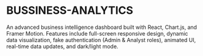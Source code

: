 # BUSSINESS-ANALYTICS
An advanced business intelligence dashboard built with React, Chart.js, and Framer Motion. Features include full-screen responsive design, dynamic data visualization, fake authentication (Admin &amp; Analyst roles), animated UI, real-time data updates, and dark/light mode.
